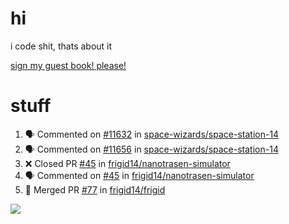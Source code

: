 # hi
i code shit, thats about it

[sign my guest book! please!](https://github.com/Just-a-Unity-Dev/Just-a-Unity-Dev/issues/new?&body=Sign%20my%20guest%20book%20by%20placing%20your%20name%20in%20the%20title,%20how%27d%20you%20get%20to%20this%20page%20and%20why?%20Don%27t%20forget%20you%20have%20an%20entire%20notebook%20in%20your%20hands!)


# stuff
<!--START_SECTION:activity-->
1. 🗣 Commented on [#11632](https://github.com/space-wizards/space-station-14/issues/11632) in [space-wizards/space-station-14](https://github.com/space-wizards/space-station-14)
2. 🗣 Commented on [#11656](https://github.com/space-wizards/space-station-14/issues/11656) in [space-wizards/space-station-14](https://github.com/space-wizards/space-station-14)
3. ❌ Closed PR [#45](https://github.com/frigid14/nanotrasen-simulator/pull/45) in [frigid14/nanotrasen-simulator](https://github.com/frigid14/nanotrasen-simulator)
4. 🗣 Commented on [#45](https://github.com/frigid14/nanotrasen-simulator/issues/45) in [frigid14/nanotrasen-simulator](https://github.com/frigid14/nanotrasen-simulator)
5. 🎉 Merged PR [#77](https://github.com/frigid14/frigid/pull/77) in [frigid14/frigid](https://github.com/frigid14/frigid)
<!--END_SECTION:activity-->

![](https://github-profile-summary-cards.vercel.app/api/cards/profile-details?username=Just-a-Unity-Dev&theme=solarized_dark)

